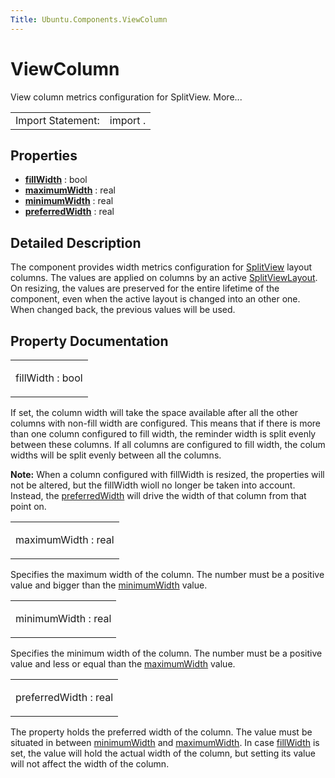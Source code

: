 ```yaml
---
Title: Ubuntu.Components.ViewColumn
---
```

        
ViewColumn
==========

<span class="subtitle"></span>
View column metrics configuration for SplitView. More...

|                   |          |
|-------------------|----------|
| Import Statement: | import . |

<span id="properties"></span>
Properties
----------

-   ****[fillWidth](#fillWidth-prop)**** : bool
-   ****[maximumWidth](#maximumWidth-prop)**** : real
-   ****[minimumWidth](#minimumWidth-prop)**** : real
-   ****[preferredWidth](#preferredWidth-prop)**** : real

<span id="details"></span>
Detailed Description
--------------------

The component provides width metrics configuration for [SplitView](../Ubuntu.Components.Labs.SplitView.md) layout columns. The values are applied on columns by an active [SplitViewLayout](../Ubuntu.Components.SplitViewLayout.md). On resizing, the values are preserved for the entire lifetime of the component, even when the active layout is changed into an other one. When changed back, the previous values will be used.

Property Documentation
----------------------

<table>
<colgroup>
<col width="100%" />
</colgroup>
<tbody>
<tr class="odd">
<td><p><span id="fillWidth-prop"></span><span class="name">fillWidth</span> : <span class="type">bool</span></p></td>
</tr>
</tbody>
</table>

If set, the column width will take the space available after all the other columns with non-fill width are configured. This means that if there is more than one column configured to fill width, the reminder width is split evenly between these columns. If all columns are configured to fill width, the colum widths will be split evenly between all the columns.

**Note:** When a column configured with fillWidth is resized, the properties will not be altered, but the fillWidth wioll no longer be taken into account. Instead, the [preferredWidth](#preferredWidth-prop) will drive the width of that column from that point on.

<table>
<colgroup>
<col width="100%" />
</colgroup>
<tbody>
<tr class="odd">
<td><p><span id="maximumWidth-prop"></span><span class="name">maximumWidth</span> : <span class="type">real</span></p></td>
</tr>
</tbody>
</table>

Specifies the maximum width of the column. The number must be a positive value and bigger than the [minimumWidth](#minimumWidth-prop) value.

<table>
<colgroup>
<col width="100%" />
</colgroup>
<tbody>
<tr class="odd">
<td><p><span id="minimumWidth-prop"></span><span class="name">minimumWidth</span> : <span class="type">real</span></p></td>
</tr>
</tbody>
</table>

Specifies the minimum width of the column. The number must be a positive value and less or equal than the [maximumWidth](#maximumWidth-prop) value.

<table>
<colgroup>
<col width="100%" />
</colgroup>
<tbody>
<tr class="odd">
<td><p><span id="preferredWidth-prop"></span><span class="name">preferredWidth</span> : <span class="type">real</span></p></td>
</tr>
</tbody>
</table>

The property holds the preferred width of the column. The value must be situated in between [minimumWidth](#minimumWidth-prop) and [maximumWidth](#maximumWidth-prop). In case [fillWidth](#fillWidth-prop) is set, the value will hold the actual width of the column, but setting its value will not affect the width of the column.

